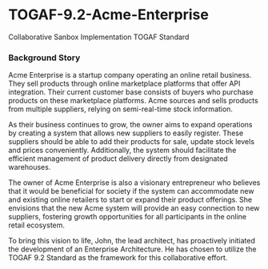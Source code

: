 # TOGAF-9.2-Acme-Enterprise
Collaborative Sanbox Implementation TOGAF Standard

<h3>Background Story</h3>
Acme Enterprise is a startup company operating an online retail business. They sell products through online marketplace platforms that offer API integration. Their current customer base consists of buyers who purchase products on these marketplace platforms. Acme sources and sells products from multiple suppliers, relying on semi-real-time stock information.

</p>
As their business continues to grow, the owner aims to expand operations by creating a system that allows new suppliers to easily register. These suppliers should be able to add their products for sale, update stock levels and prices conveniently. Additionally, the system should facilitate the efficient management of product delivery directly from designated warehouses.

</p>
The owner of Acme Enterprise is also a visionary entrepreneur who believes that it would be beneficial for society if the system can accommodate new and existing online retailers to start or expand their product offerings. She envisions that the new Acme system will provide an easy connection to new suppliers, fostering growth opportunities for all participants in the online retail ecosystem.

</p>
To bring this vision to life, John, the lead architect, has proactively initiated the development of an Enterprise Architecture. He has chosen to utilize the TOGAF 9.2 Standard as the framework for this collaborative effort.

